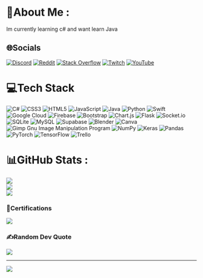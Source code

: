 # 💫About Me :

Im currently learning c# and want learn  Java
## 🌐Socials
[![Discord](https://img.shields.io/badge/Discord-%237289DA.svg?logo=discord&logoColor=white)](https://discord.gg/2Mu5PkNXVN)
[![Reddit](https://img.shields.io/badge/Reddit-%23FF4500.svg?logo=Reddit&logoColor=white)](https://reddit.com/user/THE_13joker1) 
[![Stack Overflow](https://img.shields.io/badge/-Stackoverflow-FE7A16?logo=stack-overflow&logoColor=white)](https://stackoverflow.com/users/25563415) [![Twitch](https://img.shields.io/badge/Twitch-%239146FF.svg?logo=Twitch&logoColor=white)](https://twitch.tv/the_13joker1) 
[![YouTube](https://img.shields.io/badge/YouTube-%23FF0000.svg?logo=YouTube&logoColor=white)](https://youtube.com/c/UC2M-hFOz2rrEd24ARg9Tutg) 

# 💻Tech Stack
![C#](https://img.shields.io/badge/c%23-%23239120.svg?style=for-the-badge&logo=c-sharp&logoColor=white) ![CSS3](https://img.shields.io/badge/css3-%231572B6.svg?style=for-the-badge&logo=css3&logoColor=white) ![HTML5](https://img.shields.io/badge/html5-%23E34F26.svg?style=for-the-badge&logo=html5&logoColor=white) ![JavaScript](https://img.shields.io/badge/javascript-%23323330.svg?style=for-the-badge&logo=javascript&logoColor=%23F7DF1E) ![Java](https://img.shields.io/badge/java-%23ED8B00.svg?style=for-the-badge&logo=java&logoColor=white) ![Python](https://img.shields.io/badge/python-3670A0?style=for-the-badge&logo=python&logoColor=ffdd54) ![Swift](https://img.shields.io/badge/swift-F54A2A?style=for-the-badge&logo=swift&logoColor=white) ![Google Cloud](https://img.shields.io/badge/Google%20Cloud-%234285F4.svg?style=for-the-badge&logo=google-cloud&logoColor=white) ![Firebase](https://img.shields.io/badge/firebase-%23039BE5.svg?style=for-the-badge&logo=firebase) ![Bootstrap](https://img.shields.io/badge/bootstrap-%23563D7C.svg?style=for-the-badge&logo=bootstrap&logoColor=white) ![Chart.js](https://img.shields.io/badge/chart.js-F5788D.svg?style=for-the-badge&logo=chart.js&logoColor=white) ![Flask](https://img.shields.io/badge/flask-%23000.svg?style=for-the-badge&logo=flask&logoColor=white) ![Socket.io](https://img.shields.io/badge/Socket.io-black?style=for-the-badge&logo=socket.io&badgeColor=010101) ![SQLite](https://img.shields.io/badge/sqlite-%2307405e.svg?style=for-the-badge&logo=sqlite&logoColor=white) ![MySQL](https://img.shields.io/badge/mysql-%2300f.svg?style=for-the-badge&logo=mysql&logoColor=white) 	![Supabase](https://img.shields.io/badge/Supabase-3ECF8E?style=for-the-badge&logo=supabase&logoColor=white) ![Blender](https://img.shields.io/badge/blender-%23F5792A.svg?style=for-the-badge&logo=blender&logoColor=white) ![Canva](https://img.shields.io/badge/Canva-%2300C4CC.svg?style=for-the-badge&logo=Canva&logoColor=white) ![Gimp Gnu Image Manipulation Program](https://img.shields.io/badge/Gimp-657D8B?style=for-the-badge&logo=gimp&logoColor=FFFFFF) ![NumPy](https://img.shields.io/badge/numpy-%23013243.svg?style=for-the-badge&logo=numpy&logoColor=white) ![Keras](https://img.shields.io/badge/Keras-%23D00000.svg?style=for-the-badge&logo=Keras&logoColor=white) ![Pandas](https://img.shields.io/badge/pandas-%23150458.svg?style=for-the-badge&logo=pandas&logoColor=white) ![PyTorch](https://img.shields.io/badge/PyTorch-%23EE4C2C.svg?style=for-the-badge&logo=PyTorch&logoColor=white) ![TensorFlow](https://img.shields.io/badge/TensorFlow-%23FF6F00.svg?style=for-the-badge&logo=TensorFlow&logoColor=white) ![Trello](https://img.shields.io/badge/Trello-%23026AA7.svg?style=for-the-badge&logo=Trello&logoColor=white)
# 📊GitHub Stats :
![](https://github-readme-stats.vercel.app/api?username=the13joker1&theme=highcontrast&hide_border=false&include_all_commits=true&count_private=false)<br/>
![](https://github-readme-streak-stats.herokuapp.com/?user=the13joker1&theme=highcontrast&hide_border=false)<br/>
![](https://github-readme-stats.vercel.app/api/top-langs/?username=the13joker1&theme=highcontrast&hide_border=false&include_all_commits=true&count_private=false&layout=compact)

### 📝Certifications

![](https://cdn.discordapp.com/attachments/1343889593417728102/1343889808510029865/Responsive_Web_Design_Certification?ex=67beea6a&is=67bd98ea&hm=fdf48a2851e0b637b52b8b140c8250dbe5ef82e902efbdb9112db18d03d40c98&)



### ✍️Random Dev Quote
![](https://quotes-github-readme.vercel.app/api?type=horizontal&theme=radical)


---
[![](https://visitcount.itsvg.in/api?id=the13joker1&icon=0&color=0)](https://visitcount.itsvg.in)
